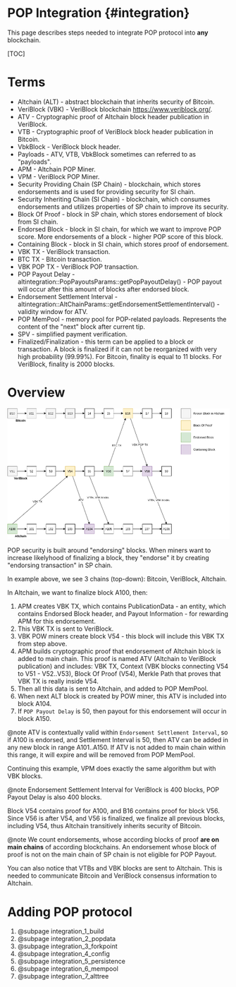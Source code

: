 # POP Integration {#integration}

This page describes steps needed to integrate POP protocol into **any** blockchain.

[TOC]

# Terms

- Altchain (ALT) - abstract blockchain that inherits security of Bitcoin.
- VeriBlock (VBK) - VeriBlock blockchain https://www.veriblock.org/.
- ATV - Cryptographic proof of Altchain block header publication in VeriBlock.
- VTB - Cryptographic proof of VeriBlock block header publication in Bitcoin.
- VbkBlock - VeriBlock block header.
- Payloads - ATV, VTB, VbkBlock sometimes can referred to as "payloads".
- APM - Altchain POP Miner.
- VPM - VeriBlock POP Miner.
- Security Providing Chain (SP Chain) - blockchain, which stores endorsements and is used for providing security for SI chain.
- Security Inheriting Chain (SI Chain) - blockchain, which consumes endorsements and utilizes properties of SP chain to improve its security.
- Block Of Proof - block in SP chain, which stores endorsement of block from SI chain.
- Endorsed Block - block in SI chain, for which we want to improve POP score. More endorsements of a block - higher POP score of this block.
- Containing Block - block in SI chain, which stores proof of endorsement.
- VBK TX - VeriBlock transaction.
- BTC TX - Bitcoin transaction.
- VBK POP TX - VeriBlock POP transaction.
- POP Payout Delay - altintegration::PopPayoutsParams::getPopPayoutDelay() - POP payout will occur after this amount of blocks after endorsed block.
- Endorsement Settlement Interval - altintegration::AltChainParams::getEndorsementSettlementInterval() - validity window for ATV.
- POP MemPool - memory pool for POP-related payloads. Represents the content of the "next" block after current tip.
- SPV - simplified payment verification.
- Finalized/Finalization - this term can be applied to a block or transaction. A block is finalized if it can not be reorganized with very high probability (99.99%). For Bitcoin, finality is equal to 11 blocks. For VeriBlock, finality is 2000 blocks.

# Overview

![Network Topology](./img/topology.png)

POP security is built around "endorsing" blocks. 
When miners want to increase likelyhood of finalizing a block, they "endorse" it by creating "endorsing transaction" in SP chain.

In example above, we see 3 chains (top-down): Bitcoin, VeriBlock, Altchain.

In Altchain, we want to finalize block A100, then:
1. APM creates VBK TX, which contains PublicationData - an entity, which contains Endorsed Block header, and Payout Information - for rewarding APM for this endorsement.
2. This VBK TX is sent to VeriBlock. 
3. VBK POW miners create block V54 - this block will include this VBK TX from step above.
4. APM builds cryptographic proof that endorsement of Altchain block is added to main chain. This proof is named ATV (Altchain to VeriBlock publication) and includes: VBK TX, Context (VBK blocks connecting V54 to V51 - V52..V53), Block Of Proof (V54), Merkle Path that proves that VBK TX is really inside V54.
5. Then all this data is sent to Altchain, and added to POP MemPool.
6. When next ALT block is created by POW miner, this ATV is included into block A104.
7. If `POP Payout Delay` is 50, then payout for this endorsement will occur in block A150.

@note ATV is contextually valid within `Endorsement Settlement Interval`, so if A100 is endorsed, and Settlement Interval is 50, then ATV can be added in any new block in range A101..A150. If ATV is not added to main chain within this range, it will expire and will be removed from POP MemPool.

Continuing this example, VPM does exactly the same algorithm but with VBK blocks.

@note Endorsement Settlement Interval for VeriBlock is 400 blocks, POP Payout Delay is also 400 blocks.

Block V54 contains proof for A100, and B16 contains proof for block V56. 
Since V56 is after V54, and V56 is finalized, we finalize all previous blocks, including V54, thus
Altchain transitively inherits security of Bitcoin.

@note We count endorsements, whose according blocks of proof **are on main chains** of according blockchains. An endorsement whose block of proof is not on the main chain of SP chain is not eligible for POP Payout.

You can also notice that VTBs and VBK blocks are sent to Altchain. 
This is needed to communicate Bitcoin and VeriBlock consensus information to Altchain.

# Adding POP protocol

1. @subpage integration_1_build
2. @subpage integration_2_popdata
3. @subpage integration_3_forkpoint
4. @subpage integration_4_config
5. @subpage integration_5_persistence
6. @subpage integration_6_mempool
7. @subpage integration_7_alttree